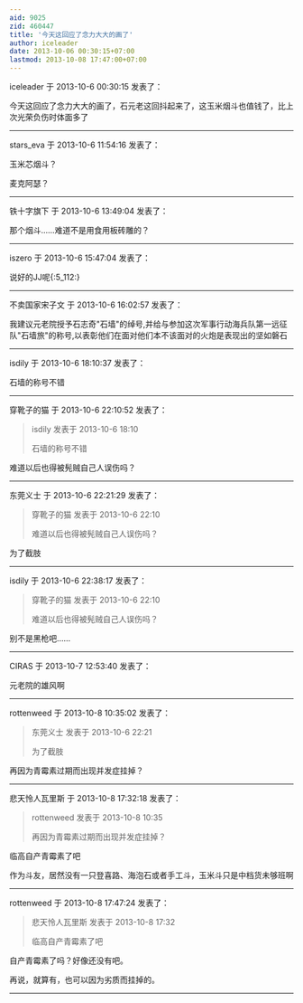 ```yaml
---
aid: 9025
zid: 460447
title: '今天这回应了念力大大的画了'
author: iceleader
date: 2013-10-06 00:30:15+07:00
lastmod: 2013-10-08 17:47:00+07:00
---
```


iceleader 于 2013-10-6 00:30:15 发表了：

今天这回应了念力大大的画了，石元老这回抖起来了，这玉米烟斗也值钱了，比上次光荣负伤时体面多了

---------

stars_eva 于 2013-10-6 11:54:16 发表了：

玉米芯烟斗？

麦克阿瑟？

---------

铁十字旗下 于 2013-10-6 13:49:04 发表了：

那个烟斗……难道不是用食用板砖雕的？

---------

iszero 于 2013-10-6 15:47:04 发表了：

说好的JJ呢{:5\_112:}

---------

不卖国家宋子文 于 2013-10-6 16:02:57 发表了：

我建议元老院授予石志奇"石墙"的绰号,并给与参加这次军事行动海兵队第一远征队"石墙旅"的称号,以表彰他们在面对他们本不该面对的火炮是表现出的坚如磐石

---------

isdily 于 2013-10-6 18:10:37 发表了：

石墙的称号不错

---------

穿靴子的猫 于 2013-10-6 22:10:52 发表了：

> isdily 发表于 2013-10-6 18:10
> 
> 石墙的称号不错



难道以后也得被髡贼自己人误伤吗？

---------

东莞义士 于 2013-10-6 22:21:29 发表了：

> 穿靴子的猫 发表于 2013-10-6 22:10
> 
> 难道以后也得被髡贼自己人误伤吗？



为了截肢

---------

isdily 于 2013-10-6 22:38:17 发表了：

> 穿靴子的猫 发表于 2013-10-6 22:10
> 
> 难道以后也得被髡贼自己人误伤吗？



别不是黑枪吧……

---------

CIRAS 于 2013-10-7 12:53:40 发表了：

元老院的雄风啊

---------

rottenweed 于 2013-10-8 10:35:02 发表了：

> 东莞义士 发表于 2013-10-6 22:21
> 
> 为了截肢



再因为青霉素过期而出现并发症挂掉？

---------

悲天怜人瓦里斯 于 2013-10-8 17:32:18 发表了：

> rottenweed 发表于 2013-10-8 10:35
> 
> 再因为青霉素过期而出现并发症挂掉？



临高自产青霉素了吧

作为斗友，居然没有一只登喜路、海泡石或者手工斗，玉米斗只是中档货未够班啊

---------

rottenweed 于 2013-10-8 17:47:24 发表了：

> 悲天怜人瓦里斯 发表于 2013-10-8 17:32
> 
> 临高自产青霉素了吧



自产青霉素了吗？好像还没有吧。

再说，就算有，也可以因为劣质而挂掉的。

---------

